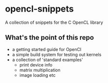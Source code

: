 # opencl-snippets
A collection of snippets for the C OpenCL library

## What's the point of this repo
 - a getting started guide for OpenCl
 - a simple build system for testing out kernels
 - a collection of 'standard examples'
    - print device info
    - matrix multiplication
    - image loading etc